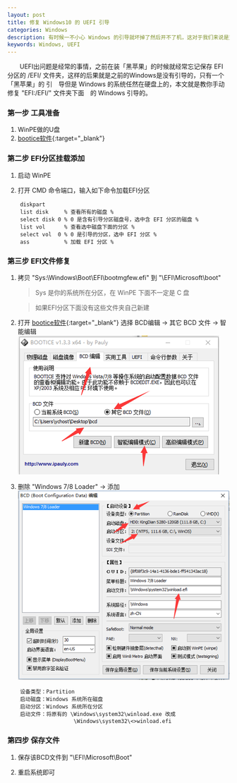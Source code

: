 ```yaml
---
layout: post
title: 修复 Windows10 的 UEFI 引导
categories: Windows
description: 有时候一不小心 Windows 的引导就坏掉了然后开不了机，这对于我们来说是至关重要的毕竟很多的资料和搭建好的各种环境都在这个系统里面
keywords: Windows, UEFI
---
```

　　UEFI出问题是经常的事情，之前在装「黑苹果」的时候就经常忘记保存 EFI 分区的 /EFI/ 文件夹，这样的后果就是之前的Windows是没有引导的，只有一个「黑苹果」的
引　导但是 Windows 的系统任然在硬盘上的，本文就是教你手动修复 "EFI:/EFI/" 文件夹下面　的 Windows 引导的。


### 第一步 工具准备
1. WinPE做的U盘
2. [bootice软件][href1]{:target="_blank"}

### 第二步 EFI分区挂载添加
1. 启动 WinPE 

2. 打开 CMD 命令端口，输入如下命令加载EFI分区

```
	diskpart
	list disk     % 查看所有的磁盘 %
	select disk 0 % 0 是含有引导分区磁盘号，选中含 EFI 分区的磁盘 %
	list vol      % 查看选中磁盘下面的分区 %
	select vol  0 % 0 是引导的分区，选中 EFI 分区 %
	ass           % 加载 EFI 分区 %
```



### 第三步 EFI文件修复
1. 拷贝 "Sys:\Windows\Boot\EFI\bootmgfew.efi" 到 "\EFI\Microsoft\boot"

    > Sys 是你的系统所在分区，在 WinPE 下面不一定是 C 盘

    > 如果EFI分区下面没有这些文件夹自己新建

2. 打开 [bootice软件][href1]{:target="_blank"} 选择 BCD编辑 -> 其它 BCD 文件 -> 智能编辑
![bootice-config][img1]

3. 删除 "Windows 7/8 Loader" -> 添加
![bootice-bcd-config][img2] 

```
	设备类型：Partition
	启动磁盘：Windows 系统所在磁盘
	启动分区：Windows 系统所在分区
	启动文件：将原有的 \Windows\system32\winload.exe 改成
	                 \Windows\system32\<>winload.efi
```


### 第四步 保存文件
1. 保存该BCD文件到 "\EFI\Microsoft\Boot"

2. 重启系统即可

[href1]: http://www.pc6.com/SoftView/SoftView_34201.html
[img1]: /images/post/windows/bootice-config.png
[img2]: /images/post/windows/bootice-bcd-config.png 